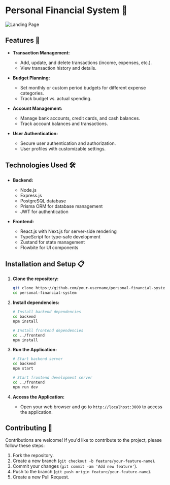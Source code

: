 # Personal Financial System 💸

![Landing Page](images/landing-page.png)

## Features 🚀

- **Transaction Management:**
  - Add, update, and delete transactions (income, expenses, etc.).
  - View transaction history and details.

- **Budget Planning:**
  - Set monthly or custom period budgets for different expense categories.
  - Track budget vs. actual spending.

- **Account Management:**
  - Manage bank accounts, credit cards, and cash balances.
  - Track account balances and transactions.

- **User Authentication:**
  - Secure user authentication and authorization.
  - User profiles with customizable settings.

## Technologies Used 🛠️

- **Backend:**
  - Node.js
  - Express.js
  - PostgreSQL database
  - Prisma ORM for database management
  - JWT for authentication

- **Frontend:**
  - React.js with Next.js for server-side rendering
  - TypeScript for type-safe development
  - Zustand for state management
  - Flowbite for UI components

## Installation and Setup 📋

1. **Clone the repository:**
   ```bash
   git clone https://github.com/your-username/personal-financial-system.git
   cd personal-financial-system
   ```

2. **Install dependencies:**
   ```bash
   # Install backend dependencies
   cd backend
   npm install

   # Install frontend dependencies
   cd ../frontend
   npm install
   ```

3. **Run the Application:**
   ```bash
   # Start backend server
   cd backend
   npm start

   # Start frontend development server
   cd ../frontend
   npm run dev
   ```

5. **Access the Application:**
   - Open your web browser and go to `http://localhost:3000` to access the application.

## Contributing 🤝

Contributions are welcome! If you'd like to contribute to the project, please follow these steps:

1. Fork the repository.
2. Create a new branch (`git checkout -b feature/your-feature-name`).
3. Commit your changes (`git commit -am 'Add new feature'`).
4. Push to the branch (`git push origin feature/your-feature-name`).
5. Create a new Pull Request.
